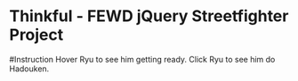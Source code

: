 Thinkful - FEWD jQuery Streetfighter Project
====================

#Instruction
Hover Ryu to see him getting ready.
Click Ryu to see him do Hadouken.
